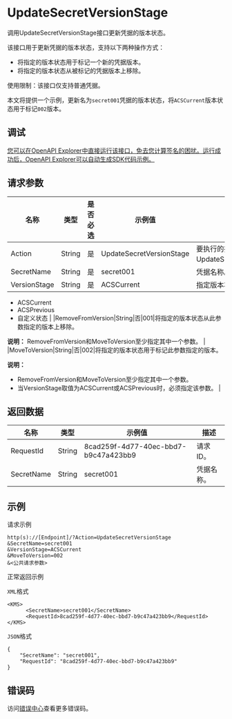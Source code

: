 # UpdateSecretVersionStage

调用UpdateSecretVersionStage接口更新凭据的版本状态。

该接口用于更新凭据的版本状态，支持以下两种操作方式：

-   将指定的版本状态用于标记一个新的凭据版本。
-   将指定的版本状态从被标记的凭据版本上移除。

使用限制：该接口仅支持普通凭据。

本文将提供一个示例，更新名为`secret001`凭据的版本状态，将`ACSCurrent`版本状态用于标记`002`版本。

## 调试

[您可以在OpenAPI Explorer中直接运行该接口，免去您计算签名的困扰。运行成功后，OpenAPI Explorer可以自动生成SDK代码示例。](https://api.aliyun.com/#product=Kms&api=UpdateSecretVersionStage&type=RPC&version=2016-01-20)

## 请求参数

|名称|类型|是否必选|示例值|描述|
|--|--|----|---|--|
|Action|String|是|UpdateSecretVersionStage|要执行的操作，取值：UpdateSecretVersionStage。 |
|SecretName|String|是|secret001|凭据名称。 |
|VersionStage|String|是|ACSCurrent|指定版本状态。取值：

 -   ACSCurrent
-   ACSPrevious
-   自定义状态 |
|RemoveFromVersion|String|否|001|将指定的版本状态从此参数指定的版本上移除。

 **说明：** RemoveFromVersion和MoveToVersion至少指定其中一个参数。 |
|MoveToVersion|String|否|002|将指定的版本状态用于标记此参数指定的版本。

 **说明：**

-   RemoveFromVersion和MoveToVersion至少指定其中一个参数。
-   当VersionStage取值为ACSCurrent或ACSPrevious时，必须指定该参数。 |

## 返回数据

|名称|类型|示例值|描述|
|--|--|---|--|
|RequestId|String|8cad259f-4d77-40ec-bbd7-b9c47a423bb9|请求ID。 |
|SecretName|String|secret001|凭据名称。 |

## 示例

请求示例

```
http(s)://[Endpoint]/?Action=UpdateSecretVersionStage
&SecretName=secret001
&VersionStage=ACSCurrent
&MoveToVersion=002
&<公共请求参数>
```

正常返回示例

`XML`格式

```
<KMS>
	  <SecretName>secret001</SecretName>
	  <RequestId>8cad259f-4d77-40ec-bbd7-b9c47a423bb9</RequestId>  
</KMS>
```

`JSON`格式

```
{
	"SecretName": "secret001",
	"RequestId": "8cad259f-4d77-40ec-bbd7-b9c47a423bb9"
}
```

## 错误码

访问[错误中心](https://error-center.aliyun.com/status/product/Kms)查看更多错误码。


